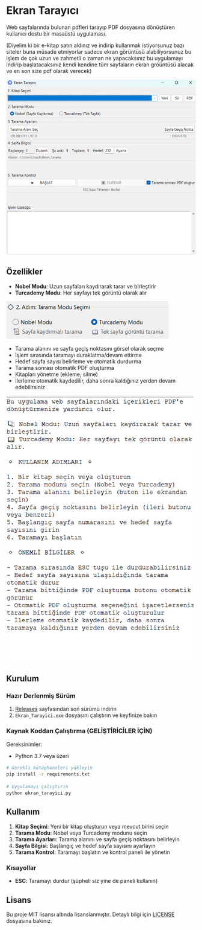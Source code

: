# Ekran Tarayıcı

Web sayfalarında bulunan pdfleri tarayıp PDF dosyasına dönüştüren kullanıcı dostu bir masaüstü uygulaması.

(Diyelim ki bir e-kitap satın aldınız ve indirip kullanmak istiyorsunuz bazı siteler buna müsade etmiyorlar sadece ekran görüntüsü alabiliyorsunuz bu işlem de çok uzun ve zahmetli o zaman ne yapacaksınız bu uygulamayı indirip başlatacaksınız kendi kendine tüm sayfaların ekran gröüntüsü alacak ve en son size pdf olarak verecek)

![Ekran Tarayıcı](screenshots/ekran_tarayici_ana.png)

## Özellikler

- **Nobel Modu**: Uzun sayfaları kaydırarak tarar ve birleştirir
- **Turcademy Modu**: Her sayfayı tek görüntü olarak alır

![modlar](screenshots/modlar.png)

- Tarama alanını ve sayfa geçiş noktasını görsel olarak seçme
- İşlem sırasında taramayı duraklatma/devam ettirme
- Hedef sayfa sayısı belirleme ve otomatik durdurma
- Tarama sonrası otomatik PDF oluşturma
- Kitapları yönetme (ekleme, silme)
- İlerleme otomatik kaydedilir, daha sonra kaldığınız yerden devam edebilirsiniz

![Açıklama](screenshots/acıklama.png)


## Kurulum

### Hazır Derlenmiş Sürüm

1. [Releases](https://github.com/Nadirmermer/web-pdf-scanner/releases/tag/v0.1.0) sayfasından son sürümü indirin
2.  `Ekran_Tarayici.exe` dosyasını çalıştırın ve keyfinize bakın

### Kaynak Koddan Çalıştırma (GELİŞTİRİCİLER İÇİN)

Gereksinimler:
- Python 3.7 veya üzeri

```bash
# Gerekli kütüphaneleri yükleyin
pip install -r requirements.txt

# Uygulamayı çalıştırın
python ekran_tarayici.py
```

## Kullanım

1. **Kitap Seçimi**: Yeni bir kitap oluşturun veya mevcut birini seçin
2. **Tarama Modu**: Nobel veya Turcademy modunu seçin
3. **Tarama Ayarları**: Tarama alanını ve sayfa geçiş noktasını belirleyin
4. **Sayfa Bilgisi**: Başlangıç ve hedef sayfa sayısını ayarlayın
5. **Tarama Kontrol**: Taramayı başlatın ve kontrol paneli ile yönetin





### Kısayollar

- **ESC**: Taramayı durdur (şüpheli siz yine de paneli kullanın)


## Lisans

Bu proje MIT lisansı altında lisanslanmıştır. Detaylı bilgi için [LICENSE](LICENSE) dosyasına bakınız. 